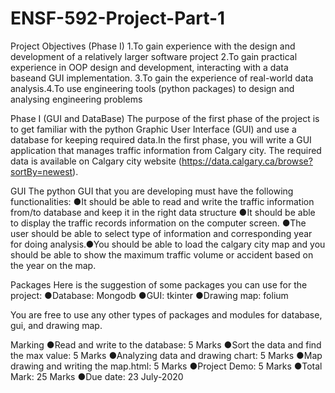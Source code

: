# ENSF-592-Project-Part-1

Project Objectives (Phase I)
1.To gain experience with the design and development of a relatively larger software project
2.To gain practical experience in OOP design and development, interacting with a data baseand GUI implementation.
3.To gain the experience of real-world data analysis.4.To use engineering tools (python packages)  to design and analysing engineering problems

Phase I (GUI and DataBase)
The  purpose  of  the  first  phase  of  the  project  is  to  get  familiar  with  the  python Graphic User Interface (GUI) and use a database for keeping required data.In the first phase, you will write a GUI application that manages traffic information from  Calgary  city.  The  required  data  is  available  on  Calgary  city  website (https://data.calgary.ca/browse?sortBy=newest).

GUI
The python GUI that you are developing must have the following functionalities: 
    ●It should be able to read and write the traffic information from/to database and keep it in the right data structure
    ●It should be able to display the traffic records information on the computer screen. 
    ●The user should be able to select type of information and corresponding year for doing analysis.●You should be able to load the calgary city map and you should be able to show the maximum traffic volume or accident based on the year on the map.

Packages
Here is the suggestion of some packages you can use for the project:
    ●Database: Mongodb
    ●GUI: tkinter
    ●Drawing map: folium

You are free to use any other types of packages and modules for database, gui, and drawing map.

Marking
    ●Read and write to the database: 5 Marks
    ●Sort the data and find the max value: 5 Marks
    ●Analyzing data and drawing chart: 5 Marks
    ●Map drawing and writing the map.html: 5 Marks
    ●Project Demo: 5 Marks
    ●Total Mark: 25 Marks
    ●Due date: 23 July-2020